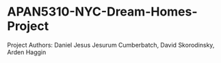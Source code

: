 # APAN5310-NYC-Dream-Homes-Project

Project Authors:  Daniel Jesus Jesurum Cumberbatch, David Skorodinsky, Arden Haggin
